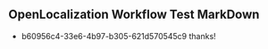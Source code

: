 ## OpenLocalization Workflow Test MarkDown
* b60956c4-33e6-4b97-b305-621d570545c9 thanks!

<!--HONumber=Aug16_HO1-->


